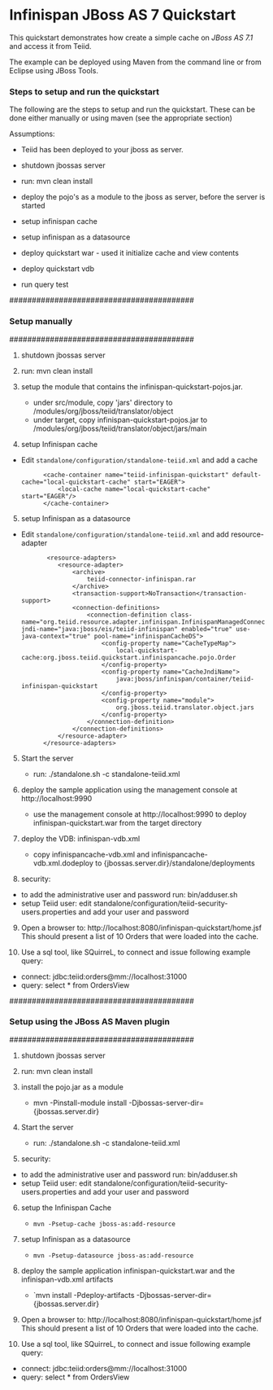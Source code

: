 Infinispan JBoss AS 7 Quickstart
================================

This quickstart demonstrates how create a simple cache on *JBoss AS 7.1* and access it from Teiid.

The example can be deployed using Maven from the command line or from Eclipse using
JBoss Tools.

### Steps to setup and run the quickstart ###
The following are the steps to setup and run the quickstart.  These can be done either manually or using maven (see the appropriate section) 

Assumptions:
-  Teiid has been deployed to your jboss as server.


-  shutdown jbossas server
-  run:  mvn clean install
-  deploy the pojo's as a module to the jboss as server, before the server is started
-  setup infinispan cache
-  setup infinispan as a datasource
-  deploy quickstart war - used it initialize cache and view contents
-  deploy quickstart vdb
-  run query test
	 
#########################################
### Setup manually
#########################################

1) shutdown jbossas server

2) run:  mvn clean install

3) setup the module that contains the infinispan-quickstart-pojos.jar.
	-	under  src/module,  copy 'jars' directory to <jbossas-dir>/modules/org/jboss/teiid/translator/object
	-   under  target, copy  infinispan-quickstart-pojos.jar to <jbossas-dir>/modules/org/jboss/teiid/translator/object/jars/main

4) setup Infinispan cache

* Edit `standalone/configuration/standalone-teiid.xml` and add a cache

            <cache-container name="teiid-infinispan-quickstart" default-cache="local-quickstart-cache" start="EAGER">
                <local-cache name="local-quickstart-cache" start="EAGER"/>
            </cache-container>
            
5) setup Infinispan as a datasource

* Edit `standalone/configuration/standalone-teiid.xml` and add resource-adapter

             <resource-adapters>
                <resource-adapter>
                    <archive>
                        teiid-connector-infinispan.rar
                    </archive>
                    <transaction-support>NoTransaction</transaction-support>
                    <connection-definitions>
                        <connection-definition class-name="org.teiid.resource.adapter.infinispan.InfinispanManagedConnectionFactory" jndi-name="java:jboss/eis/teiid-infinispan" enabled="true" use-java-context="true" pool-name="infinispanCacheDS">
                            <config-property name="CacheTypeMap">
                                local-quickstart-cache:org.jboss.teiid.quickstart.infinispancache.pojo.Order
                            </config-property>
                            <config-property name="CacheJndiName">
                                java:jboss/infinispan/container/teiid-infinispan-quickstart
                            </config-property>
                            <config-property name="module">
                                org.jboss.teiid.translator.object.jars
                            </config-property>
                        </connection-definition>
                    </connection-definitions>
                </resource-adapter>
            </resource-adapters>

            
5) Start the server

	*  run:  ./standalone.sh -c standalone-teiid.xml

6) deploy the sample application using the management console at http://localhost:9990

	* use the management console at http://localhost:9990 to deploy infinispan-quickstart.war from the target directory
	
7) deploy the VDB: infinispan-vdb.xml

	* copy infinispancache-vdb.xml and infinispancache-vdb.xml.dodeploy to {jbossas.server.dir}/standalone/deployments	

8) security:

-  to add the administrative user and password run: bin/adduser.sh   
-  setup Teiid user:  edit standalone/configuration/teiid-security-users.properties and add your user and password

9) Open a browser to:  http://localhost:8080/infinispan-quickstart/home.jsf
This should present a list of 10 Orders that were loaded into the cache.

10) Use a sql tool, like SQuirreL, to connect and issue following example query:

-  connect:  jdbc:teiid:orders@mm://localhost:31000
-  query: select * from OrdersView



#########################################
### Setup using the JBoss AS Maven plugin
#########################################

1) shutdown jbossas server

2) run:  mvn clean install

3) install the pojo.jar as a module

	*  mvn -Pinstall-module install -Djbossas-server-dir={jbossas.server.dir}


4) Start the server

	*  run:  ./standalone.sh -c standalone-teiid.xml
	
5) security:

-  to add the administrative user and password run: bin/adduser.sh   
-  setup Teiid user:  edit standalone/configuration/teiid-security-users.properties and add your user and password
	

6) setup the Infinispan Cache

    * `mvn -Psetup-cache jboss-as:add-resource` 
    
7) setup Infinispan as a datasource
    
    * `mvn -Psetup-datasource jboss-as:add-resource`  
    
8) deploy the sample application infinispan-quickstart.war and the infinispan-vdb.xml artifacts

	* `mvn install -Pdeploy-artifacts -Djbossas-server-dir={jbossas.server.dir} 
	
9) Open a browser to:  http://localhost:8080/infinispan-quickstart/home.jsf
   This should present a list of 10 Orders that were loaded into the cache.

10) Use a sql tool, like SQuirreL, to connect and issue following example query:

-  connect:  jdbc:teiid:orders@mm://localhost:31000
-  query: select * from OrdersView
